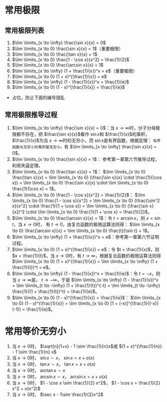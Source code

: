 # 常用极限

## 常用极限列表

1. $\lim \limits_{x \to \infty} \frac{\sin x}{x} = 0$
2. $\lim \limits_{x \to 0} \frac{\sin x}{x} = 1$（重要极限）
3. $\lim \limits_{x \to 0} \frac{\tan x}{x} = 1$
4. $\lim \limits_{x \to 0} \frac{1 - \cos x}{x^2} = \frac{1}{2}$
5. $\lim \limits_{x \to 0} \frac{\arcsin x}{x} = 1$
6. $\lim \limits_{x \to \infty} (1 + \frac{1}{x})^x = e$（重要极限）
7. $\lim \limits_{x \to 0} (1 + x)^{\frac{1}{x}} = e$
8. $\lim \limits_{x \to \infty} (1 - \frac{1}{x})^x = \frac{1}{e}$
9. $\lim \limits_{x \to 0} (1 - x)^{\frac{1}{x}} = \frac{1}{e}$

- 占位，防止下面的编号错乱

## 常用极限推导过程


1. $\lim \limits_{x \to \infty} \frac{\sin x}{x} = 0$：当 $x \to \infty$时，分子分母极限都不存在，把 $\frac{\sin x}{x}$看作 $\sin x$和 $\frac{1}{x}$的乘积， $\frac{1}{x}$为当 $x \to \infty$时的无穷小，而 $\sin x$是有界函数，根据定理： `有界函数与无穷小的乘积是无穷小。`有 $\lim \limits_{x \to \infty} \frac{\sin x}{x} = 0$。
2. $\lim \limits_{x \to 0} \frac{\sin x}{x} = 1$：	参考第一章第六节推导过程，利用夹逼定理。
3. $\lim \limits_{x \to 0} \frac{\tan x}{x} = 1$： $\lim \limits_{x \to 0} \frac{\tan x}{x} = \lim \limits_{x \to 0} (\frac{\sin x}{x} \cdot \frac{1}{\cos x}) = \lim \limits_{x \to 0} \frac{\sin x}{x} \cdot \lim \limits_{x \to 0} \frac{1}{\cos x} = 1$。
4. $\lim \limits_{x \to 0} \frac{1 - \cos x}{x^2} = \frac{1}{2}$： $\lim \limits_{x \to 0} \frac{1 - \cos x}{x^2} = \lim \limits_{x \to 0} (\frac{\sin^2 x}{x^2} \cdot \frac{1}{1 + \cos x}) = \lim \limits_{x \to 0} (\frac{\sin x}{x})^2 \cdot \lim \limits_{x \to 0} \frac{1}{1 + \cos x} = \frac{1}{2}$。
5. $\lim \limits_{x \to 0} \frac{\arcsin x}{x} = 1$：令 $t = \arcsin x$，则 $x = \sin t$，当 $x \to 0$时， 有 $t \to 0$，由复合函数的极限运算法则得： $\lim \limits_{x \to 0} \frac{\arcsin x}{x} = \lim \limits_{x \to 0} \frac{t}{\sin t} = 1$。
6. $\lim \limits_{x \to \infty} (1 + \frac{1}{x})^x = e$：参考第一章第六节证明过程。
7. $\lim \limits_{x \to 0} (1 + x)^{\frac{1}{x}} = e$：令 $t = \frac{1}{x}$，则 $x = \frac{1}{t}$，当 $x \to 0$时，有 $t \to \infty$，根据复合函数的极限运算法则得 $\lim \limits_{x \to 0} (1 + x)^{\frac{1}{x}} = \lim \limits_{x \to \infty} (1 + \frac{1}{t})^t = e$。
8. $\lim \limits_{x \to \infty} (1 - \frac{1}{x})^x = \frac{1}{e}$：令 $t = -x$，则当 $x \to \infty$是， $t \to -\infty$，于是 $\lim \limits_{x \to \infty} (1 - \frac{1}{x})^x = \lim \limits_{t \to -\infty} (1 + \frac{1}{t})^{-t} = \lim \limits_{t \to -\infty} \frac{1}{(1 + \frac{1}{t})^t} = \frac{1}{e}$。
9. $\lim \limits_{x \to 0} (1 - x)^{\frac{1}{x}} = \frac{1}{e}$： $\lim \limits_{x \to 0} (1 - x)^{\frac{1}{x}} = \lim \limits_{x \to 0} [1 + (-x)]^{\frac{1}{(-x)} (-1)} = \frac{1}{e}$。

# 常用等价无穷小

1. 当 $x \to 0$时， $\sqrt[n]{1+x} - 1 \sim \frac{1}{n}x$或 $(1 + x)^{\frac{1}{n}} - 1 \sim \frac{1}{n} x$
2. 当 $x \to 0$时， $\sin x \sim x$， $\sin x = x + o(x)$
3. 当 $x \to 0$时， $\tan x \sim x$， $\tan x = x + o(x)$
4. 当 $x \to 0$时， $\arctan x \sim x$
5. 当 $x \to 0$时， $\arcsin x \sim x$， $\arcsin x = x + o(x)$
6. 当 $x \to 0$时， $1 - \cos x \sim \frac{1}{2} x^2$， $1 - \cos x = \frac{1}{2} x^2 + o(x^2)$
7. 当 $x \to 0$时， $\sec x - 1\sim \frac{1}{2}x^2$